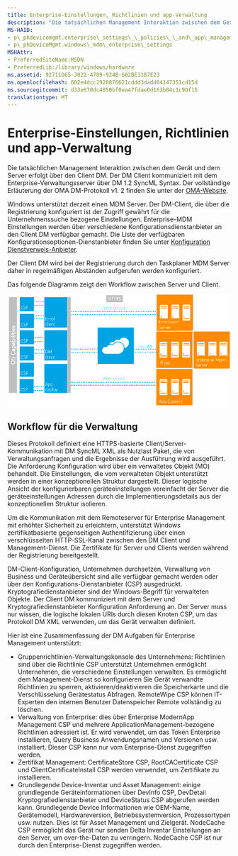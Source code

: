 ```yaml
---
title: Enterprise-Einstellungen, Richtlinien und app-Verwaltung
description: "Die tatsächlichen Management Interaktion zwischen dem Gerät und dem Server erfolgt über den DM-Client. Der DM Client kommuniziert mit dem Enterprise-Verwaltungsserver über DM 1.2 SyncML Syntax."
MS-HAID:
- p\_phdevicemgmt.enterprise\_settings\_\_policies\_\_and\_app\_management
- p\_phDeviceMgmt.windows\_mdm\_enterprise\_settings
MSHAttr:
- PreferredSiteName:MSDN
- PreferredLib:/library/windows/hardware
ms.assetid: 92711D65-3022-4789-924B-602BE3187E23
ms.openlocfilehash: 602e4dcc2920876621cddd3dadd04147351cd15d
ms.sourcegitcommit: d33e870dc4850bf0ea47fdae0d163b04c1c90f15
translationtype: MT
---
```

# <a name="enterprise-settings-policies-and-app-management"></a>Enterprise-Einstellungen, Richtlinien und app-Verwaltung

Die tatsächlichen Management Interaktion zwischen dem Gerät und dem Server erfolgt über den Client DM. Der DM Client kommuniziert mit dem Enterprise-Verwaltungsserver über DM 1.2 SyncML Syntax. Der vollständige Erläuterung der OMA DM-Protokoll v1. 2 finden Sie unter der [OMA-Website](http://go.microsoft.com/fwlink/p/?LinkId=267526).

Windows unterstützt derzeit einen MDM Server. Der DM-Client, die über die Registrierung konfiguriert ist der Zugriff gewährt für die Unternehmenssuche bezogene Einstellungen. Enterprise-MDM Einstellungen werden über verschiedene Konfigurationsdienstanbieter an den Client DM verfügbar gemacht. Die Liste der verfügbaren Konfigurationsoptionen-Dienstanbieter finden Sie unter [Konfiguration Dienstverweis-Anbieter](configuration-service-provider-reference.md).

Der Client DM wird bei der Registrierung durch den Taskplaner MDM Server daher in regelmäßigen Abständen aufgerufen werden konfiguriert.

Das folgende Diagramm zeigt den Workflow zwischen Server und Client.

![Windows-Client und Server Mdm-Diagramm](images/enterprise-workflow.png)


## <a name="management-workflow"></a>Workflow für die Verwaltung

Dieses Protokoll definiert eine HTTPS-basierte Client/Server-Kommunikation mit DM SyncML XML als Nutzlast Paket, die von Verwaltungsanfragen und die Ergebnisse der Ausführung wird ausgeführt. Die Anforderung Konfiguration wird über ein verwaltetes Objekt (MO) behandelt. Die Einstellungen, die vom verwalteten Objekt unterstützt werden in einer konzeptionellen Struktur dargestellt. Dieser logische Ansicht der konfigurierbaren geräteeinstellungen vereinfacht der Server die geräteeinstellungen Adressen durch die Implementierungsdetails aus der konzeptionellen Struktur isolieren.

Um die Kommunikation mit dem Remoteserver für Enterprise Management mit erhöhter Sicherheit zu erleichtern, unterstützt Windows zertifikatbasierte gegenseitigen Authentifizierung über einen verschlüsselten HTTP-SSL-Kanal zwischen den DM Client und Management-Dienst. Die Zertifikate für Server und Clients werden während der Registrierung bereitgestellt.

DM-Client-Konfiguration, Unternehmen durchsetzen, Verwaltung von Business und Geräteübersicht sind alle verfügbar gemacht werden oder über den Konfigurations-Dienstanbieter (CSP) ausgedrückt. Kryptografiedienstanbieter sind der Windows-Begriff für verwalteten Objekte. Der Client DM kommuniziert mit dem Server und Kryptografiedienstanbieter Konfiguration Anforderung an. Der Server muss nur wissen, die logische lokalen URIs durch diesen Knoten CSP, um das Protokoll DM XML verwenden, um das Gerät verwalten definiert.

Hier ist eine Zusammenfassung der DM Aufgaben für Enterprise Management unterstützt:

-   Gruppenrichtlinien-Verwaltungskonsole des Unternehmens: Richtlinien sind über die Richtlinie CSP unterstützt Unternehmen ermöglicht Unternehmen, die verschiedene Einstellungen verwalten. Es ermöglicht dem Management-Dienst so konfigurieren Sie Gerät verwandte Richtlinien zu sperren, aktivieren/deaktivieren die Speicherkarte und die Verschlüsselung Gerätestatus Abfragen. RemoteWipe CSP können IT-Experten den internen Benutzer Datenspeicher Remote vollständig zu löschen.
-   Verwaltung von Enterprise: dies über Enterprise ModernApp Management CSP und mehrere ApplicationManagement-bezogene Richtlinien adressiert ist. Er wird verwendet, um das Token Enterprise installieren, Query Business Anwendungsnamen und Versionen usw. installiert. Dieser CSP kann nur vom Enterprise-Dienst zugegriffen werden.
-   Zertifikat Management: CertificateStore CSP, RootCACertificate CSP und ClientCertificateInstall CSP werden verwendet, um Zertifikate zu installieren.
-   Grundlegende Device-Inventar und Asset Management: einige grundlegende Geräteinformationen über DevInfo CSP, DevDetail Kryptografiedienstanbieter und DeviceStatus CSP abgerufen werden kann. Grundlegende Device Informationen wie OEM-Name, Gerätemodell, Hardwareversion, Betriebssystemversion, Prozessortypen usw. nutzen. Dies ist für Asset Management und Zielgerät. NodeCache CSP ermöglicht das Gerät nur senden Delta Inventar Einstellungen an den Server, um over-the-Daten zu verringern. NodeCache CSP ist nur durch den Enterprise-Dienst zugegriffen werden.

 






